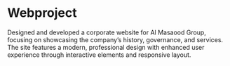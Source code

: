 # Webproject
Designed and developed a corporate website for Al Masaood Group, focusing on showcasing the company’s history, governance, and services. The site features a modern, professional design with enhanced user experience through interactive elements and responsive layout.
